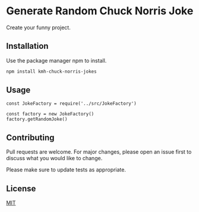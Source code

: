 # Generate Random Chuck Norris Joke

Create your funny project.

## Installation

Use the package manager npm to install.

```bash
npm install kmh-chuck-norris-jokes
```

## Usage

```node
const JokeFactory = require('../src/JokeFactory')

const factory = new JokeFactory()
factory.getRandomJoke()
```

## Contributing
Pull requests are welcome. For major changes, please open an issue first to discuss what you would like to change.

Please make sure to update tests as appropriate.

## License
[MIT](./LINCENSE.md)
